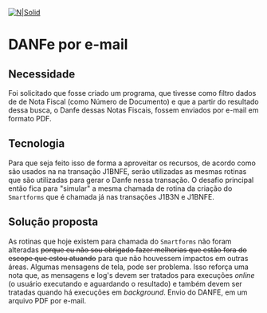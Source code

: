 [![N|Solid](https://wiki.scn.sap.com/wiki/download/attachments/1710/ABAP%20Development.png?version=1&modificationDate=1446673897000&api=v2)](https://www.sap.com/brazil/developer.html)

# DANFe por e-mail #

## Necessidade ##
Foi solicitado que fosse criado um programa, que tivesse como filtro dados de de Nota Fiscal (como Número de Documento) e que a partir do resultado dessa busca, o Danfe dessas Notas Fiscais, fossem enviados por e-mail em formato PDF.

## Tecnologia ##
Para que seja feito isso de forma a aproveitar os recursos, de acordo como são usados na na transação J1BNFE, serão utilizadas as mesmas rotinas que são utilizadas para gerar o Danfe nessa transação. O desafio principal então fica para "simular" a mesma chamada de rotina da criação do `Smartforms` que é chamada já nas transações J1B3N e J1BNFE.

## Solução proposta ##
As rotinas que hoje existem para chamada do `Smartforms` não foram alteradas ~~porque eu não sou obrigado fazer melhorias que estão fora do escope que estou atuando~~ para que não houvessem impactos em outras áreas. Algumas mensagens de tela, pode ser problema. Isso reforça uma nota que, as mensagens e log's devem ser tratados para execuções _online_ (o usuário executando e aguardando o resultado) e também devem ser tratadas quando há execuções em _background_. Envio do DANFE, em um arquivo PDF por e-mail.
